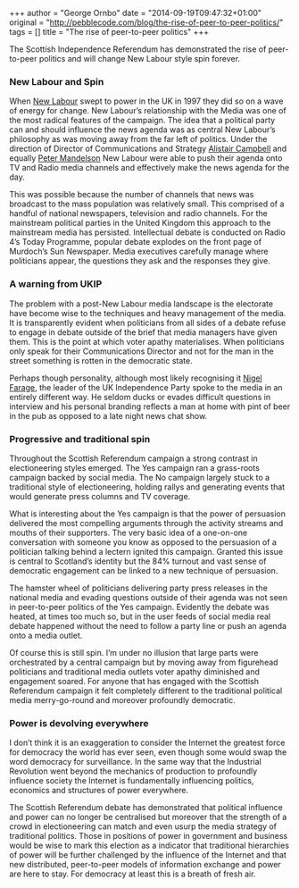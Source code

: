 +++
author = "George Ornbo"
date = "2014-09-19T09:47:32+01:00"
original = "http://pebblecode.com/blog/the-rise-of-peer-to-peer-politics/"
tags = []
title = "The rise of peer-to-peer politics"
+++

The Scottish Independence Referendum has demonstrated the rise of peer-to-peer
politics and will change New Labour style spin forever.

### New Labour and Spin

When [New Labour](https://en.wikipedia.org/wiki/New_Labour) swept to power in
the UK in 1997 they did so on a wave of energy for change. New Labour’s
relationship with the Media was one of the most radical features of the
campaign. The idea that a political party can and should influence the news
agenda was as central New Labour’s philosophy as was moving away from the far
left of politics. Under the direction of Director of Communications and Strategy
[Alistair Campbell](https://en.wikipedia.org/wiki/Alastair_Campbell) and equally
[Peter Mandelson](https://en.wikipedia.org/wiki/Peter_Mandelson) New Labour were
able to push their agenda onto TV and Radio media channels and effectively make
the news agenda for the day.

This was possible because the number of channels that news was broadcast to the
mass population was relatively small. This comprised of a handful of national
newspapers, television and radio channels. For the mainstream political parties
in the United Kingdom this approach to the mainstream media has persisted.
Intellectual debate is conducted on Radio 4’s Today Programme, popular debate
explodes on the front page of Murdoch’s Sun Newspaper. Media executives
carefully manage where politicians appear, the questions they ask and the
responses they give.

### A warning from UKIP

The problem with a post-New Labour media landscape is the electorate have become
wise to the techniques and heavy management of the media. It is transparently
evident when politicians from all sides of a debate refuse to engage in debate
outside of the brief that media managers have given them. This is the point at
which voter apathy materialises. When politicians only speak for their
Communications Director and not for the man in the street something is rotten in
the democratic state.

Perhaps though personality, although most likely recognising it
[Nigel Farage](https://en.wikipedia.org/wiki/Nigel_Farage), the leader of the UK
Independence Party spoke to the media in an entirely different way. He seldom
ducks or evades difficult questions in interview and his personal branding
reflects a man at home with pint of beer in the pub as opposed to a late night
news chat show.

### Progressive and traditional spin

Throughout the Scottish Referendum campaign a strong contrast in electioneering
styles emerged. The Yes campaign ran a grass-roots campaign backed by social
media. The No campaign largely stuck to a traditional style of electioneering,
holding rallys and generating events that would generate press columns and TV
coverage.

What is interesting about the Yes campaign is that the power of persuasion
delivered the most compelling arguments through the activity streams and mouths
of their supporters. The very basic idea of a one-on-one conversation with
someone you know as opposed to the persuasion of a politician talking behind a
lectern ignited this campaign. Granted this issue is central to Scotland’s
identity but the 84% turnout and vast sense of democratic engagement can be
linked to a new technique of persuasion.

The hamster wheel of politicians delivering party press releases in the national
media and evading questions outside of their agenda was not seen in peer-to-peer
politics of the Yes campaign. Evidently the debate was heated, at times too much
so, but in the user feeds of social media real debate happened without the need
to follow a party line or push an agenda onto a media outlet.

Of course this is still spin. I’m under no illusion that large parts were
orchestrated by a central campaign but by moving away from figurehead
politicians and traditional media outlets voter apathy diminished and engagement
soared. For anyone that has engaged with the Scottish Referendum campaign it
felt completely different to the traditional political media merry-go-round and
moreover profoundly democratic.

### Power is devolving everywhere

I don’t think it is an exaggeration to consider the Internet the greatest force
for democracy the world has ever seen, even though some would swap the word
democracy for surveillance. In the same way that the Industrial Revolution went
beyond the mechanics of production to profoundly influence society the Internet
is fundamentally influencing politics, economics and structures of power
everywhere.

The Scottish Referendum debate has demonstrated that political influence and
power can no longer be centralised but moreover that the strength of a crowd in
electioneering can match and even usurp the media strategy of traditional
politics. Those in positions of power in government and business would be wise
to mark this election as a indicator that traditional hierarchies of power will
be further challenged by the influence of the Internet and that new distributed,
peer-to-peer models of information exchange and power are here to stay. For
democracy at least this is a breath of fresh air.
